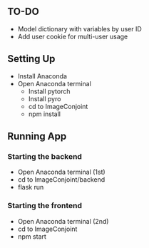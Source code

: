 ## TO-DO

- Model dictionary with variables by user ID
- Add user cookie for multi-user usage


## Setting Up

- Install Anaconda
- Open Anaconda terminal
    - Install pytorch
    - Install pyro
    - cd to ImageConjoint
    - npm install


## Running App

### Starting the backend

- Open Anaconda terminal (1st)
- cd to ImageConjoint/backend
- flask run

### Starting the frontend

- Open Anaconda terminal (2nd)
- cd to ImageConjoint
- npm start

